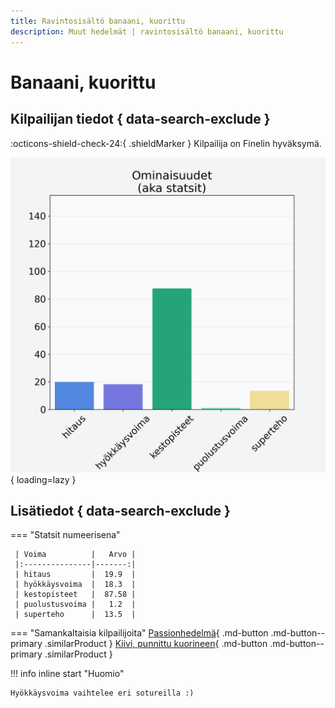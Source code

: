 ```yaml
---
title: Ravintosisältö banaani, kuorittu
description: Muut hedelmät | ravintosisältö banaani, kuorittu
---
```


# Banaani, kuorittu


## Kilpailijan tiedot { data-search-exclude }

:octicons-shield-check-24:{ .shieldMarker } Kilpailija on Finelin hyväksymä.

![Banaani, kuorittu](./images/banaani-kuorittu.png){ loading=lazy }

## Lisätiedot { data-search-exclude }
=== "Statsit numeerisena"

     | Voima          |   Arvo |
     |:---------------|-------:|
     | hitaus         |  19.9  |
     | hyökkäysvoima  |  18.3  |
     | kestopisteet   |  87.58 |
     | puolustusvoima |   1.2  |
     | superteho      |  13.5  |

=== "Samankaltaisia kilpailijoita"
    [Passionhedelmä](/passionhedelma){ .md-button .md-button--primary .similarProduct }
    [Kiivi, punnittu kuorineen](/kiivi-punnittu-kuorineen){ .md-button .md-button--primary .similarProduct }

!!! info inline start "Huomio"

    Hyökkäysvoima vaihtelee eri sotureilla :)
